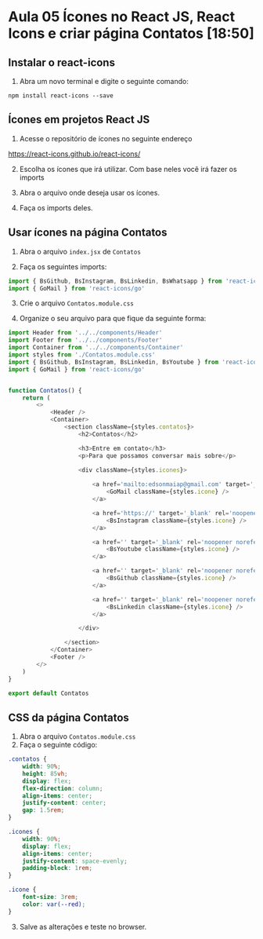 # Aula 05 Ícones no React JS, React Icons e criar página Contatos [18:50]

## Instalar o react-icons

1. Abra um novo terminal e digite o seguinte comando:

`npm install react-icons --save`

## Ícones em projetos React JS

1. Acesse o repositório de ícones no seguinte endereço

https://react-icons.github.io/react-icons/

2. Escolha os ícones que irá utilizar. Com base neles você irá fazer os imports

3. Abra o arquivo onde deseja usar os ícones.

4. Faça os imports deles.


## Usar ícones na página Contatos

1. Abra o arquivo `index.jsx` de `Contatos`

2. Faça os seguintes imports:
~~~javascript
import { BsGithub, BsInstagram, BsLinkedin, BsWhatsapp } from 'react-icons/bs'
import { GoMail } from 'react-icons/go'

~~~

3. Crie o arquivo `Contatos.module.css`

4. Organize o seu arquivo para que fique da seguinte forma:

~~~javascript
import Header from '../../components/Header'
import Footer from '../../components/Footer'
import Container from '../../components/Container'
import styles from './Contatos.module.css'
import { BsGithub, BsInstagram, BsLinkedin, BsYoutube } from 'react-icons/bs'
import { GoMail } from 'react-icons/go'


function Contatos() {
    return (
        <>
            <Header />
            <Container>
                <section className={styles.contatos}>
                    <h2>Contatos</h2>

                    <h3>Entre em contato</h3>
                    <p>Para que possamos conversar mais sobre</p>

                    <div className={styles.icones}>
                        
                        <a href='mailto:edsonmaiap@gmail.com' target='_blank' rel='noopener noreferrer'>
                            <GoMail className={styles.icone} />
                        </a>

                        <a href='https://' target='_blank' rel='noopener noreferrer'>
                            <BsInstagram className={styles.icone} />
                        </a>

                        <a href='' target='_blank' rel='noopener noreferrer'>
                            <BsYoutube className={styles.icone} />
                        </a>

                        <a href='' target='_blank' rel='noopener noreferrer'>
                            <BsGithub className={styles.icone} />
                        </a>

                        <a href='' target='_blank' rel='noopener noreferrer'>
                            <BsLinkedin className={styles.icone} />
                        </a>

                    </div>

                </section>
            </Container>
            <Footer />
        </>
    )
}

export default Contatos

~~~

## CSS da página Contatos

1. Abra o arquivo `Contatos.module.css`
2. Faça o seguinte código:

~~~css
.contatos {
    width: 90%;
    height: 85vh;
    display: flex;
    flex-direction: column;
    align-items: center;
    justify-content: center;
    gap: 1.5rem;
}

.icones {
    width: 90%;
    display: flex;
    align-items: center;
    justify-content: space-evenly;
    padding-block: 1rem;
}

.icone {
    font-size: 3rem;
    color: var(--red);
}

~~~

3. Salve as alterações e teste no browser.
